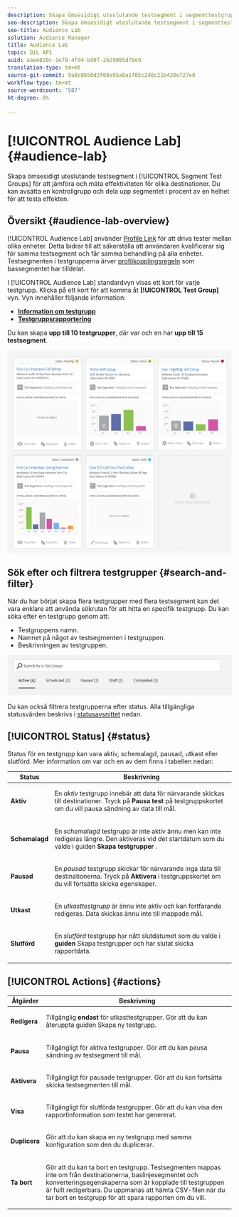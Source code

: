 ```yaml
---
description: Skapa ömsesidigt uteslutande testsegment i segmenttestgrupper för att jämföra och mäta effektiviteten för olika destinationer. Du kan avsätta en kontrollgrupp och dela upp segmentet i procent av en helhet för att testa effekten.
seo-description: Skapa ömsesidigt uteslutande testsegment i segmenttestgrupper för att jämföra och mäta effektiviteten för olika destinationer. Du kan avsätta en kontrollgrupp och dela upp segmentet i procent av en helhet för att testa effekten.
seo-title: Audience Lab
solution: Audience Manager
title: Audience Lab
topic: DIL API
uuid: aaee820c-1e78-4fd4-bd8f-2629085d78e9
translation-type: tm+mt
source-git-commit: 9a8c0650d3f00a95a8a1f05c248c21b420e727e0
workflow-type: tm+mt
source-wordcount: '587'
ht-degree: 0%

---
```



# [!UICONTROL Audience Lab] {#audience-lab}

Skapa ömsesidigt uteslutande testsegment i [!UICONTROL Segment Test Groups] för att jämföra och mäta effektiviteten för olika destinationer. Du kan avsätta en kontrollgrupp och dela upp segmentet i procent av en helhet för att testa effekten.

## Översikt {#audience-lab-overview}

[!UICONTROL Audience Lab] använder [Profile Link](../../features/profile-merge-rules/merge-rules-overview.md) för att driva tester mellan olika enheter. Detta bidrar till att säkerställa att användaren kvalificerar sig för samma testsegment och får samma behandling på alla enheter. Testsegmenten i testgrupperna ärver [profilkopplingsregeln](../../features/profile-merge-rules/merge-rules-dashboard.md) som bassegmentet har tilldelat.

I [!UICONTROL Audience Lab] standardvyn visas ett kort för varje testgrupp. Klicka på ett kort för att komma åt **[!UICONTROL Test Group]** vyn. Vyn innehåller följande information:

* **[Information om testgrupp](../../features/audience-lab/audience-lab-information-view.md)**
* **[Testgruppsrapportering](../../features/audience-lab/audience-lab-reporting-view.md)**

Du kan skapa **upp till 10 testgrupper**, där var och en har **upp till 15 testsegment**.

![](assets/test-groups-view.PNG)

## Sök efter och filtrera testgrupper {#search-and-filter}

När du har börjat skapa flera testgrupper med flera testsegment kan det vara enklare att använda sökrutan för att hitta en specifik testgrupp. Du kan söka efter en testgrupp genom att:

* Testgruppens namn.
* Namnet på något av testsegmenten i testgruppen.
* Beskrivningen av testgruppen.

![](assets/search_and_filter_audience_lab.png)

Du kan också filtrera testgrupperna efter status. Alla tillgängliga statusvärden beskrivs i [statusavsnittet](../../features/audience-lab/audience-lab.md#status) nedan.

## [!UICONTROL Status] {#status}

Status för en testgrupp kan vara aktiv, schemalagd, pausad, utkast eller slutförd. Mer information om var och en av dem finns i tabellen nedan:

<table id="table_7A0388BA02E045AC971C06A22DAC2C63"> 
 <thead> 
  <tr> 
   <th colname="col1" class="entry"> Status </th> 
   <th colname="col2" class="entry"> Beskrivning </th> 
  </tr> 
 </thead>
 <tbody> 
  <tr> 
   <td colname="col1"> <p> <b><span class="uicontrol"> Aktiv </span></b> </p> </td> 
   <td colname="col2"> <p>En <i>aktiv</i> testgrupp innebär att data för närvarande skickas till destinationer. Tryck på <b><span class="uicontrol"> Pausa test </span></b> på <b><span class="uicontrol"> </span></b> testgruppskortet om du vill pausa sändning av data till mål. </p> </td> 
  </tr> 
  <tr> 
   <td colname="col1"> <p> <b><span class="uicontrol"> Schemalagd </span></b> </p> </td> 
   <td colname="col2"> <p>En <i>schemalagd</i> testgrupp är inte aktiv ännu men kan inte redigeras längre. Den aktiveras vid det startdatum som du valde i guiden <b>Skapa testgrupper</b> . </p> </td> 
  </tr> 
  <tr> 
   <td colname="col1"> <p> <b><span class="uicontrol"> Pausad </span></b> </p> </td> 
   <td colname="col2"> <p>En <i>pausad</i> testgrupp skickar för närvarande inga data till destinationerna. Tryck på <b><span class="uicontrol"> Aktivera </span></b> i <b><span class="uicontrol"> </span></b> testgruppskortet om du vill fortsätta skicka egenskaper. </p> </td> 
  </tr> 
  <tr> 
   <td colname="col1"> <p> <b><span class="uicontrol"> Utkast </span></b> </p> </td> 
   <td colname="col2"> <p>En <i>utkasttestgrupp</i> är ännu inte aktiv och kan fortfarande redigeras. Data skickas ännu inte till mappade mål. </p> </td> 
  </tr> 
  <tr> 
   <td colname="col1"> <p> <b><span class="uicontrol"> Slutförd </span></b> </p> </td> 
   <td colname="col2"> <p>En <i>slutförd</i> testgrupp har nått slutdatumet som du valde i <b><span class="uicontrol"> guiden </span></b> Skapa testgrupper och har slutat skicka rapportdata. </p> </td>
  </tr>
 </tbody>
</table>

## [!UICONTROL Actions] {#actions}

<table id="table_481A411E2D2F4FE891595D00E775CF60"> 
 <thead> 
  <tr> 
   <th colname="col1" class="entry"> Åtgärder </th> 
   <th colname="col2" class="entry"> Beskrivning </th>
  </tr>
 </thead>
 <tbody> 
  <tr> 
   <td colname="col1"> <p> <b><span class="uicontrol"> Redigera </span></b> </p> </td>
   <td colname="col2"> <p>Tillgänglig <b>endast</b> för utkasttestgrupper. Gör att du kan återuppta <b><span class="uicontrol"> </span></b> guiden Skapa ny testgrupp. </p> </td>
  </tr>
  <tr> 
   <td colname="col1"> <p> <b><span class="uicontrol"> Pausa </span></b> </p> </td>
   <td colname="col2"> <p>Tillgängligt för aktiva testgrupper. Gör att du kan pausa sändning av testsegment till mål. </p> </td>
  </tr>
  <tr> 
   <td colname="col1"> <p> <b><span class="uicontrol"> Aktivera </span></b> </p> </td>
   <td colname="col2"> <p>Tillgängligt för pausade testgrupper. Gör att du kan fortsätta skicka testsegmenten till mål. </p> </td>
  </tr>
  <tr> 
   <td colname="col1"> <p> <b><span class="uicontrol"> Visa </span></b> </p> </td>
   <td colname="col2"> <p>Tillgängligt för slutförda testgrupper. Gör att du kan visa den rapportinformation som testet har genererat. </p> </td>
  </tr>
  <tr> 
   <td colname="col1"> <p> <b><span class="uicontrol"> Duplicera </span></b> </p> </td>
   <td colname="col2"> <p>Gör att du kan skapa en ny testgrupp med samma konfiguration som den du duplicerar. </p> </td>
  </tr>
  <tr> 
   <td colname="col1"> <p> <b><span class="uicontrol"> Ta bort </span></b> </p> </td>
   <td colname="col2"> <p>Gör att du kan ta bort en testgrupp. Testsegmenten mappas inte om från destinationerna, baslinjesegmentet och konverteringsegenskaperna som är kopplade till testgruppen är fullt redigerbara. Du uppmanas att hämta CSV-filen när du tar bort en testgrupp för att spara rapporten om du vill. </p> </td>
  </tr>
 </tbody>
</table>